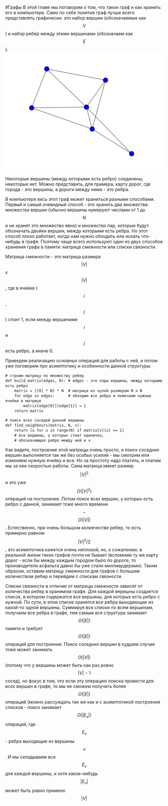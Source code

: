 #Графы
В этой главе мы поговорим о том, что такое граф и как хранить его в компьютере. Само по себе понятие граф лучше всего представлять графически: это набор вершин (обозначаемые как $$V$$) и набор ребер между этими вершинами (обозначаем как $$E$$). ![График 1](graphs-1.svg) 

Некоторые вершины (между которыми есть ребро) соединены, некоторые нет. Можно представить, для примера, карту дорог, где города - это вершины, а дороги между ними - это ребра. 

В компьютере весь этот граф может храниться разными способами. Первый и самый очевидный способ - это хранить два множества: множества вершин (обычно вершины нумеруют числами от 1 до $$N$$ и не хранят это множество явно) и множество пар, которые будут обозначать двойки вершин, между которыми есть ребра. Но этот способ плохо работает, когда нам нужно обходить или искать что-нибудь в графе. Поэтому чаще всего используют один из двух способов хранения графа в памяти: матрица смежности или списки связности. 

Матрица смежности - это матрица размера $$|V|$$ x $$|V|$$, где в ячейке ($$i$$, $$j$$) стоит 1, если между вершинами $$i$$ и $$j$$ есть ребро, а иначе 0. 

Приведем реализацию основных операций для работы с ней, и потом уже поговорим про асимптотику и особенности данной структуры. 

```
# строим матрицу по множеству ребер
def build_matrix(edges, N): # edges - это пары вершины, между которыми есть ребро
    matrix = [[0] * N] * N  # матрица из нулей размером N x N
    for edge in edges:      # обходим все ребра и помечаем нужные ячейки в матрице
        matrix[edge[0]][edge[1]] = 1
    return matrix
```
```
# поиск всех соседей данной вершины
def find_neighbours(matrix, N, v): 
    return [u for u in range(N) if matrix[v][u] == 1] 
    # все вершины, у которых стоит единичка, 
    # обозначающая ребро между ней и v
```    

Как видите, построение этой матрицы очень просто, и поиск соседних вершин выполняется так же без особых усилий - мы смотрим или изменяем нужную ячейку и все. Но за простоту надо платить, и платим мы за нее скоростью работы. Сама матрица имеет размер $$|V|^2$$ и это уже $$O(|V|^2)$$ операций на построение. Потом поиск всех вершин, у которых есть ребро с данной, занимает тоже много времени $$-$$ $$O(|V|)$$. Естественно, при очень большом колиечестве ребер, то есть примерно равном $$|V|^2 / 2$$, это асимптотика кажется очень неплохой, но, к сожалению, в реальной жизни таких графов почти не бывает (вспомним ту же карту дорог - если бы между каждым городом было по дороге, то производители асфальта давно бы уже стали миллиардерами). Таким образом, оставим матрицу смежности для графов с большим количеством ребер и перейдем с спискам связности. 

Списки связности в отличие от матрицы смежности зависят от количества ребер в хранимом графе. Для каждой веришны создается список, в котором содержатся все вершины, для которых есть ребро с нужной. По сути, в этом списке хранятся все ребра выходяющие из какой-то одной вершины. Суммируя все списки по всем вершинам, получаем все ребра в графе, тем самым вся структура занимает $$O(|E|)$$ памяти и требует $$O(|E|)$$ операций для построения. Поиск соседних вершин в худшем случае тоже может занимать $$O(|V|)$$ (потому что у вершины может быть как раз ровно $$|V| - 1$$ сосед), но фокус в том, что если эту операцию поиска провести для всех вершин в графе, то мы не сможем получить более $$O(|E|)$$ операций (можно рассуждать так же как и с асимптотикой построения списков - поиск занимает $$O(|E_v|)$$ операций, где $$E_v$$ - ребра выходящие из вершины $$v$$. И мы складываем все $$Е_v$$ для каждой вершины, и хотя какое-нибудь $$|E_v|$$ может быть равно примено $$|V|$$
